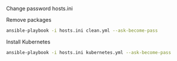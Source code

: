 Change password hosts.ini

Remove packages
````bash
ansible-playbook -i hosts.ini clean.yml --ask-become-pass
````

Install Kubernetes
````bash
ansible-playbook -i hosts.ini kubernetes.yml --ask-become-pass
````
